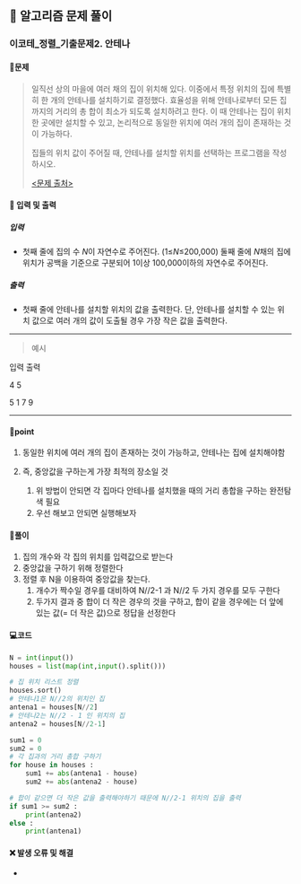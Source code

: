 ## 🐌 알고리즘 문제 풀이

### 이코테\_정렬_기출문제2. 안테나

#### 📒문제

> 일직선 상의 마을에 여러 채의 집이 위치해 있다. 이중에서 특정 위치의 집에 특별히 한 개의 안테나를 설치하기로 결정했다. 효율성을 위해 안테나로부터 모든 집까지의 거리의 총 합이 최소가 되도록 설치하려고 한다. 이 때 안테나는 집이 위치한 곳에만 설치할 수 있고, 논리적으로 동일한 위치에 여러 개의 집이 존재하는 것이 가능하다.
>
> 집들의 위치 값이 주어질 때, 안테나를 설치할 위치를 선택하는 프로그램을 작성하시오.
> 
> [<문제 출처>](https://www.acmicpc.net/problem/18310)



#### :pushpin: 입력 및 출력

##### 입력

- 첫째 줄에 집의 수 *N*이 자연수로 주어진다. (1≤*N*≤200,000) 둘째 줄에 *N*채의 집에 위치가 공백을 기준으로 구분되어 1이상 100,000이하의 자연수로 주어진다.

  

##### 출력

- 첫째 줄에 안테나를 설치할 위치의 값을 출력한다. 단, 안테나를 설치할 수 있는 위치 값으로 여러 개의 값이 도출될 경우 가장 작은 값을 출력한다.

---

> 예시

입력											 출력 

4													5

5 1 7 9

<hr>

#### 🚀point


1. 동일한 위치에 여러 개의 집이 존재하는 것이 가능하고, 안테나는 집에 설치해야함
2. 즉, 중앙값을 구하는게 가장 최적의 장소일 것

   1. 위 방법이 안되면 각 집마다 안테나를 설치했을 때의 거리 총합을 구하는 완전탐색 필요
   2. 우선 해보고 안되면 실행해보자





#### 🔎풀이

1. 집의 개수와 각 집의 위치를 입력값으로 받는다
1. 중앙값을 구하기 위해 정렬한다
1. 정렬 후 N을 이용하여 중앙값을 찾는다.
   1. 개수가 짝수일 경우를 대비하여 N//2-1 과 N//2 두 가지 경우를 모두 구한다
   1. 두가지 결과 중 합이 더 작은 경우의 것을 구하고, 합이 같을 경우에는 더 앞에 있는 값(= 더 작은 값)으로 정답을 선정한다


#### 💻코드

```python
N = int(input())
houses = list(map(int,input().split()))

# 집 위치 리스트 정렬
houses.sort()
# 안테나1은 N//2의 위치인 집
antena1 = houses[N//2]
# 안테나2는 N//2 - 1 인 위치의 집
antena2 = houses[N//2-1]

sum1 = 0
sum2 = 0
# 각 집과의 거리 총합 구하기
for house in houses :
    sum1 += abs(antena1 - house)
    sum2 += abs(antena2 - house)

# 합이 같으면 더 작은 값을 출력해야하기 때문에 N//2-1 위치의 집을 출력
if sum1 >= sum2 :
    print(antena2)
else :
    print(antena1)
```



#### ❌ 발생 오류 및 해결

- 
